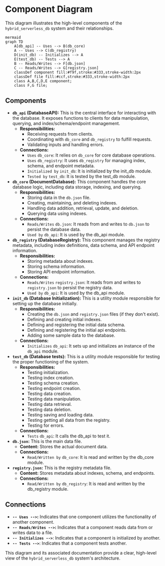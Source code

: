 # Component Diagram

This diagram illustrates the high-level components of the `hybrid_serverless_db` system and their relationships.
```
mermaid
graph TD
    A[db_api] -- Uses --> B(db_core)
    A -- Uses --> C(db_registry)
    D(init_db) -- Initializes --> A
    E(test_db) -- Tests --> A
    B -- Reads/Writes --> F[db.json]
    C -- Reads/Writes --> G[registry.json]
    classDef component fill:#f9f,stroke:#333,stroke-width:2px
    classDef file fill:#ccf,stroke:#333,stroke-width:2px
    class A,B,C,D,E component;
    class F,G file;
```
## Components

*   **`db_api` (DatabaseAPI):** This is the central interface for interacting with the database. It exposes functions to clients for data manipulation, querying, and index/schema/endpoint management.
    *   **Responsibilities:**
        *   Receiving requests from clients.
        *   Coordinating with `db_core` and `db_registry` to fulfill requests.
        *   Validating inputs and handling errors.
    *   **Connections:**
        *   `Uses` `db_core`: It relies on `db_core` for core database operations.
        *   `Uses` `db_registry`: It uses `db_registry` for managing index, schema, and endpoint metadata.
        * `Initialized by` `init_db`: It is initialized by the init_db module.
        * `Tested by` `test_db`: It is tested by the test_db module.
*   **`db_core` (DocumentDatabase):** This component handles the core database logic, including data storage, indexing, and querying.
    *   **Responsibilities:**
        *   Storing data in the `db.json` file.
        *   Creating, maintaining, and deleting indexes.
        *   Handling data addition, retrieval, update, and deletion.
        *   Querying data using indexes.
    *   **Connections:**
        *   `Reads/Writes` `db.json`: It reads from and writes to `db.json` to persist the database data.
        * `Used by` `db_api`: It is used by the db_api module.
*   **`db_registry` (DatabaseRegistry):** This component manages the registry metadata, including index definitions, data schema, and API endpoint information.
    *   **Responsibilities:**
        *   Storing metadata about indexes.
        *   Storing schema information.
        *   Storing API endpoint information.
    *   **Connections:**
        *   `Reads/Writes` `registry.json`: It reads from and writes to `registry.json` to persist the registry data.
        * `Used by` `db_api`: It is used by the db_api module.
*   **`init_db` (Database Initialization):** This is a utility module responsible for setting up the database initially.
    *   **Responsibilities:**
        *   Creating the `db.json` and `registry.json` files (if they don't exist).
        *   Defining and creating initial indexes.
        *   Defining and registering the initial data schema.
        *   Defining and registering the initial api endpoints.
        *   Adding some sample data to the database.
    *   **Connections:**
        *   `Initializes` `db_api`: It sets up and initializes an instance of the `db_api` module.
*   **`test_db` (Database tests):** This is a utility module responsible for testing the proper functioning of the system.
    * **Responsibilities:**
        * Testing initialization.
        * Testing index creation.
        * Testing schema creation.
        * Testing endpoint creation.
        * Testing data creation.
        * Testing data manipulation.
        * Testing data retrieval.
        * Testing data deletion.
        * Testing saving and loading data.
        * Testing getting all data from the registry.
        * Testing for errors.
    * **Connections:**
        * `Tests` `db_api`: It calls the db_api to test it.
*   **`db.json`:** This is the main data file.
    *   **Content:** Stores the actual document data.
    *   **Connections:**
        * `Read/Written by` `db_core`: It is read and written by the db_core module.
*   **`registry.json`:** This is the registry metadata file.
    *   **Content:** Stores metadata about indexes, schema, and endpoints.
    *   **Connections:**
        * `Read/Written by` `db_registry`: It is read and written by the db_registry module.

## Connections

*   **`-- Uses -->`:** Indicates that one component utilizes the functionality of another component.
*   **`-- Reads/Writes -->`:** Indicates that a component reads data from or writes data to a file.
*   **`-- Initializes -->`**: Indicates that a component is initialized by another.
*   **`-- Tests -->`**: Indicates that a component tests another.

This diagram and its associated documentation provide a clear, high-level view of the `hybrid_serverless_db` system's architecture.